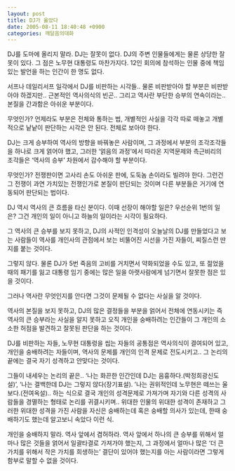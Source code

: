 ```yaml
---
layout: post
title: DJ가 옳았다
date: 2005-08-11 18:40:48 +0900
categories: 깨달음의대화
---
```

DJ를 도마에 올리지 말라. DJ는 잘못이 없다. DJ의 주변 인물들에게는 물론 상당한 잘못이 있다. 그 점은 노무현 대통령도 마찬가지다. 12인 회의에 참석하는 인물 중에 책임있는 발언을 하는 인간이 한 명도 없다.
  

  
서프나 데일리서프 일각에서 DJ를 비판하는 시각들.. 물론 비판받아야 할 부분은 비판받아야 하겠지만.. 근본적인 역사의식의 빈곤.. 그리고 역사란 부단한 승부의 연속이라는.. 본질을 간과함은 아쉬운 부분이다.
  

  
무엇인가? 언제라도 부분은 전체와 통하는 법, 개별적인 사실을 각각 따로 떼놓고 개별적으로 낱낱이 판단하는 시각은 안 된다. 전체로 보아야 한다.
  

  
DJ는 크게 승부하여 역사의 방향을 바꿔놓은 사람이며, 그 과정에서 부분의 조각조각들을 하나로 크게 얽어야 했고, 그러한 ‘얽음의 과정’에서 따라온 지역문제와 측근비리의 조각들은 ‘역사의 승부’ 차원에서 감수해야 할 부분이다.
  

  
무엇인가? 전쟁판이면 고사리 손도 아쉬운 판에, 도둑놈 손이라도 빌려야 한다. 그런건 그 전쟁이 과연 가치있는 전쟁인가로 본질이 판단되는 것이며 다른 부분들은 거기에 연동되어 판단되는 법이다.
  

  
DJ 역시 역사의 큰 흐름을 타신 분이다. 이때 선장이 해야할 일은? 우선순위 1번의 일은? 그건 개인의 일이 아니고 하늘의 일이라는 시각이 필요하다.
  

  
그 역사의 큰 승부를 보지 못하고, DJ의 사적인 인격성이 오늘날의 DJ를 만들었다고 보는 사람들이 역사를 개인사의 관점에서 보는 비뚤어진 시선을 가진 자들이, 찌질스런 딴지를 붙는 것이다.
  

  
그렇지 않다. 물론 DJ가 5번 죽음의 고비를 거치면서 약화되었을 수도 있고, 또 젊었을 때의 패기를 잃고 대통령 임기 중에는 많은 일을 아랫사람에게 넘기면서 잘못한 점은 있을 것이다.
  

  
그러나 역사란 무엇인지를 안다면 그것이 문제될 수 없다는 사실을 알 것이다.
  

  
역사의 본질을 보지 못하고, DJ의 많은 결정들을 부분을 얽어서 전체에 연동시키는 즉 역사의 큰 승부라는 사실을 알지 못하고 오직 개인을 숭배하려는 인간들이 그 개인의 소소한 허점을 발견하고 잘못된 판단을 하는 것이다.
  

  
DJ를 비판하는 자들, 노무현 대통령을 씹는 자들의 공통점은 역사의식이 결여되어 있고, 개인을 숭배하려는 자들이며, 역사의 문제를 개인의 인격 문제로 전도시키고.. 그 논리의 끝에는 결국 자기 성격하고 안맞다는 것이다.
  

  
그들이 내세우는 논리의 끝은.. ‘나는 화끈한 인간인데 DJ는 음흉하다.(박정희광신도설)’, ‘나는 결백한데 DJ는 그렇지 않다(장기표설). ’나는 권위적인데 노무현은 떼쓰는 울보다.(전여옥설).. 하는 식으로 결국 개인의 성격문제로 가져가며 자기와 다른 성격의 사람들을 경멸하는 형태로 논리를 귀결시키며.. 위대한 인물의 위대한 성격이 존재하고 그러한 위대한 성격을 가진 사람을 자신은 숭배하는데 혹은 숭배할 의사가 있는데, 한때 숭배하기도 했는데 알고보니 속았다 이런 식.
  

  
개인을 숭배하지 말라. 역사 앞에서 겸허하라. 역사 앞에서 하나의 큰 승부를 위해서 얼마나 많은 것들을 얽어서 일괄타결로 가져가야 했는지, 그 과정에서 얼마나 많은 ‘더 큰 가치를 위해서 작은 가치를 희생하는’ 결단이 있어야 했는지를 아는 사람이라면 그렇게 함부로 말할 수 없을 것이다.